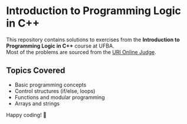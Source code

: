 # Introduction to Programming Logic in C++

This repository contains solutions to exercises from the **Introduction to Programming Logic in C++** course at UFBA.  
Most of the problems are sourced from the [URI Online Judge](https://www.urionlinejudge.com.br/judge/en/).  

## Topics Covered
- Basic programming concepts
- Control structures (if/else, loops)
- Functions and modular programming
- Arrays and strings

Happy coding! 🚀
